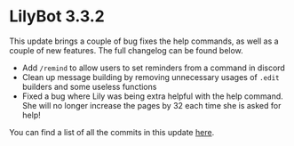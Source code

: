 # LilyBot 3.3.2

This update brings a couple of bug fixes the help commands, as well as a couple of new features.
The full changelog can be found below.

* Add `/remind` to allow users to set reminders from a command in discord
* Clean up message building by removing unnecessary usages of `.edit` builders and some useless functions
* Fixed a bug where Lily was being extra helpful with the help command. She will no longer increase the pages by 32 each time she is asked for help!

You can find a list of all the commits in this update
[here](https://github.com/IrisShaders/LilyBot/compare/v3.3.1...v3.3.2).
